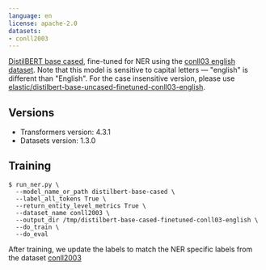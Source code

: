 ```yaml
---
language: en
license: apache-2.0
datasets:
- conll2003
---
```


[DistilBERT base cased](https://huggingface.co/distilbert-base-cased), fine-tuned for NER using the [conll03 english dataset](https://huggingface.co/datasets/conll2003). Note that this model is sensitive to capital letters — "english" is different than "English". For the case insensitive version, please use [elastic/distilbert-base-uncased-finetuned-conll03-english](https://huggingface.co/elastic/distilbert-base-uncased-finetuned-conll03-english).

## Versions

- Transformers version: 4.3.1
- Datasets version: 1.3.0

## Training

```
$ run_ner.py \
  --model_name_or_path distilbert-base-cased \
  --label_all_tokens True \
  --return_entity_level_metrics True \
  --dataset_name conll2003 \
  --output_dir /tmp/distilbert-base-cased-finetuned-conll03-english \
  --do_train \
  --do_eval
```

After training, we update the labels to match the NER specific labels from the
dataset [conll2003](https://raw.githubusercontent.com/huggingface/datasets/1.3.0/datasets/conll2003/dataset_infos.json)
